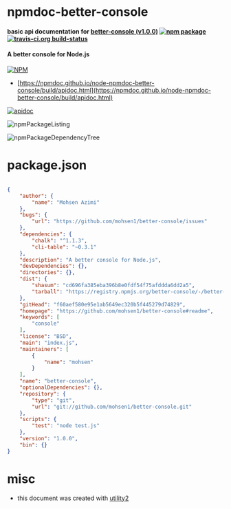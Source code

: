 # npmdoc-better-console

#### basic api documentation for  [better-console (v1.0.0)](https://github.com/mohsen1/better-console#readme)  [![npm package](https://img.shields.io/npm/v/npmdoc-better-console.svg?style=flat-square)](https://www.npmjs.org/package/npmdoc-better-console) [![travis-ci.org build-status](https://api.travis-ci.org/npmdoc/node-npmdoc-better-console.svg)](https://travis-ci.org/npmdoc/node-npmdoc-better-console)

#### A better console for Node.js

[![NPM](https://nodei.co/npm/better-console.png?downloads=true&downloadRank=true&stars=true)](https://www.npmjs.com/package/better-console)

- [https://npmdoc.github.io/node-npmdoc-better-console/build/apidoc.html](https://npmdoc.github.io/node-npmdoc-better-console/build/apidoc.html)

[![apidoc](https://npmdoc.github.io/node-npmdoc-better-console/build/screenCapture.buildCi.browser.%252Ftmp%252Fbuild%252Fapidoc.html.png)](https://npmdoc.github.io/node-npmdoc-better-console/build/apidoc.html)

![npmPackageListing](https://npmdoc.github.io/node-npmdoc-better-console/build/screenCapture.npmPackageListing.svg)

![npmPackageDependencyTree](https://npmdoc.github.io/node-npmdoc-better-console/build/screenCapture.npmPackageDependencyTree.svg)



# package.json

```json

{
    "author": {
        "name": "Mohsen Azimi"
    },
    "bugs": {
        "url": "https://github.com/mohsen1/better-console/issues"
    },
    "dependencies": {
        "chalk": "^1.1.3",
        "cli-table": "~0.3.1"
    },
    "description": "A better console for Node.js",
    "devDependencies": {},
    "directories": {},
    "dist": {
        "shasum": "cd696fa385eba396b8e0fdf54f75afddda6dd2a5",
        "tarball": "https://registry.npmjs.org/better-console/-/better-console-1.0.0.tgz"
    },
    "gitHead": "f60aef580e95e1ab5649ec320b5f445279d74829",
    "homepage": "https://github.com/mohsen1/better-console#readme",
    "keywords": [
        "console"
    ],
    "license": "BSD",
    "main": "index.js",
    "maintainers": [
        {
            "name": "mohsen"
        }
    ],
    "name": "better-console",
    "optionalDependencies": {},
    "repository": {
        "type": "git",
        "url": "git://github.com/mohsen1/better-console.git"
    },
    "scripts": {
        "test": "node test.js"
    },
    "version": "1.0.0",
    "bin": {}
}
```



# misc
- this document was created with [utility2](https://github.com/kaizhu256/node-utility2)
